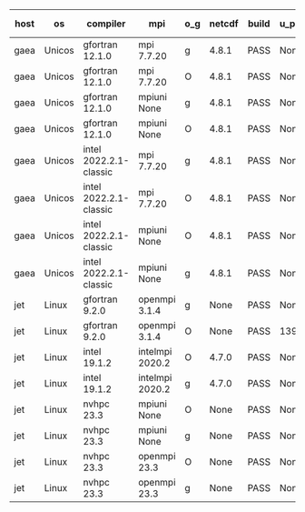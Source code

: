 

| host     | os       | compiler                              | mpi                      | o_g        | netcdf        | build       | u_pass          | u_fail          | s_pass            | s_fail            | e_pass             | e_fail             | nuopc_pass       | nuopc_fail       | artifacts link          |
|----------|----------|---------------------------------------|--------------------------|------------|---------------|-------------|-----------------|-----------------|-------------------|-------------------|--------------------|--------------------|------------------|------------------|-------------------------|
| gaea | Unicos | gfortran 12.1.0 | mpi 7.7.20  | g | 4.8.1  | PASS | None | None | None | None | None | None | None | None | <a href="https://github.com/esmf-org/esmf-test-artifacts/tree/e01a6d2950cc35a296fb9bd6ab27ab9737af372d/develop/gfortran/12.1.0/g/mpi/7.7.20" target="_blank">e01a6d2</a> | 
| gaea | Unicos | gfortran 12.1.0 | mpi 7.7.20  | O | 4.8.1  | PASS | None | None | None | None | None | None | None | None | <a href="https://github.com/esmf-org/esmf-test-artifacts/tree/9e37733738cb3cb1b51c15fe75d90b3eb9b6cf57/develop/gfortran/12.1.0/O/mpi/7.7.20" target="_blank">9e37733</a> | 
| gaea | Unicos | gfortran 12.1.0 | mpiuni None  | g | 4.8.1  | PASS | None | None | None | None | None | None | None | None | <a href="https://github.com/esmf-org/esmf-test-artifacts/tree/efdc9caf97c36d83ee6a8a7f60184656573b8706/develop/gfortran/12.1.0/g/mpiuni/None" target="_blank">efdc9ca</a> | 
| gaea | Unicos | gfortran 12.1.0 | mpiuni None  | O | 4.8.1  | PASS | None | None | None | None | None | None | None | None | <a href="https://github.com/esmf-org/esmf-test-artifacts/tree/b9d32c258e9d0b8241ac9efba4696cbc98732ef7/develop/gfortran/12.1.0/O/mpiuni/None" target="_blank">b9d32c2</a> | 
| gaea | Unicos | intel 2022.2.1-classic | mpi 7.7.20  | g | 4.8.1  | PASS | None | None | None | None | None | None | None | None | <a href="https://github.com/esmf-org/esmf-test-artifacts/tree/d369f38a6d53707b4990fa6c29e74fa7db9bb23c/develop/intel/2022.2.1-classic/g/mpi/7.7.20" target="_blank">d369f38</a> | 
| gaea | Unicos | intel 2022.2.1-classic | mpi 7.7.20  | O | 4.8.1  | PASS | None | None | None | None | None | None | None | None | <a href="https://github.com/esmf-org/esmf-test-artifacts/tree/e39bb2b6bdc7e50e53b6d604dfb7cbff2b1d250c/develop/intel/2022.2.1-classic/O/mpi/7.7.20" target="_blank">e39bb2b</a> | 
| gaea | Unicos | intel 2022.2.1-classic | mpiuni None  | O | 4.8.1  | PASS | None | None | None | None | None | None | None | None | <a href="https://github.com/esmf-org/esmf-test-artifacts/tree/a96ba62abcf836ade2085f76ac74738bb62573c8/develop/intel/2022.2.1-classic/O/mpiuni/None" target="_blank">a96ba62</a> | 
| gaea | Unicos | intel 2022.2.1-classic | mpiuni None  | g | 4.8.1  | PASS | None | None | None | None | None | None | None | None | <a href="https://github.com/esmf-org/esmf-test-artifacts/tree/52fab630e2e50410038f239029bce6a0de19c385/develop/intel/2022.2.1-classic/g/mpiuni/None" target="_blank">52fab63</a> | 
| jet | Linux | gfortran 9.2.0 | openmpi 3.1.4  | g | None  | PASS | None | None | None | None | None | None | None | None | <a href="https://github.com/esmf-org/esmf-test-artifacts/tree/998bbbd10e59f5cad8b3be85f1fed4a88faff1e6/develop/gfortran/9.2.0/g/openmpi/3.1.4" target="_blank">998bbbd</a> | 
| jet | Linux | gfortran 9.2.0 | openmpi 3.1.4  | O | None  | PASS | 13944 | 0 | 49 | 0 | 81 | 0 | 52 | 0 | <a href="https://github.com/esmf-org/esmf-test-artifacts/tree/1168ddc79f57b5bf440257d92acc248ecc480016/develop/gfortran/9.2.0/O/openmpi/3.1.4" target="_blank">1168ddc</a> | 
| jet | Linux | intel 19.1.2 | intelmpi 2020.2  | O | 4.7.0  | PASS | None | None | None | None | None | None | None | None | <a href="https://github.com/esmf-org/esmf-test-artifacts/tree/977c7974da6f057cd1c16c60b6271d0e4f191ca9/develop/intel/19.1.2/O/intelmpi/2020.2" target="_blank">977c797</a> | 
| jet | Linux | intel 19.1.2 | intelmpi 2020.2  | g | 4.7.0  | PASS | None | None | None | None | None | None | None | None | <a href="https://github.com/esmf-org/esmf-test-artifacts/tree/4fae2461ac34bea2444a33953b6fe4d11359d3bf/develop/intel/19.1.2/g/intelmpi/2020.2" target="_blank">4fae246</a> | 
| jet | Linux | nvhpc 23.3 | mpiuni None  | O | None  | PASS | None | None | None | None | None | None | None | None | <a href="https://github.com/esmf-org/esmf-test-artifacts/tree/eac324e3717c0601bd6ed1d3f413973d3bd9be55/develop/nvhpc/23.3/O/mpiuni/None" target="_blank">eac324e</a> | 
| jet | Linux | nvhpc 23.3 | mpiuni None  | g | None  | PASS | None | None | None | None | None | None | None | None | <a href="https://github.com/esmf-org/esmf-test-artifacts/tree/a0c909ad7da8bd082e27a1dcae6c90b03d502aa3/develop/nvhpc/23.3/g/mpiuni/None" target="_blank">a0c909a</a> | 
| jet | Linux | nvhpc 23.3 | openmpi 23.3  | O | None  | PASS | None | None | None | None | None | None | None | None | <a href="https://github.com/esmf-org/esmf-test-artifacts/tree/7dfb8369af77fa8ba8376d5b798689c26bb9ad11/develop/nvhpc/23.3/O/openmpi/23.3" target="_blank">7dfb836</a> | 
| jet | Linux | nvhpc 23.3 | openmpi 23.3  | g | None  | PASS | None | None | None | None | None | None | None | None | <a href="https://github.com/esmf-org/esmf-test-artifacts/tree/a30a44a585ab358330e70d49bbcde949a74b1935/develop/nvhpc/23.3/g/openmpi/23.3" target="_blank">a30a44a</a> | 
